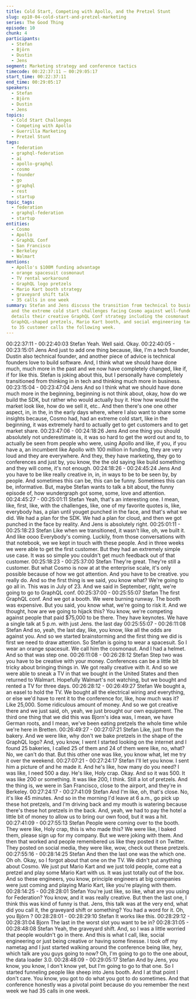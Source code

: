 ```yaml
---
title: Cold Start, Competing with Apollo, and the Pretzel Stunt
slug: ep10-04-cold-start-and-pretzel-marketing
series: The Good Thing
episode: 10
chunk: 4
participants:
  - Stefan
  - Björn
  - Dustin
  - Jens
segment: Marketing strategy and conference tactics
timecode: 00:22:37:11 – 00:29:05:17
start_time: 00:22:37:11
end_time: 00:29:05:17
speakers:
  - Stefan
  - Björn
  - Dustin
  - Jens
topics:
  - Cold Start Challenges
  - Competing with Apollo
  - Guerrilla Marketing
  - Pretzel Stunt
tags:
  - federation
  - graphql-federation
  - ai
  - apollo-graphql
  - cosmo
  - founder
  - go
  - graphql
  - rest
  - startup
topic_tags:
  - federation
  - graphql-federation
  - startup
entities:
  - Cosmo
  - Apollo
  - GraphQL Conf
  - San Francisco
  - Berkeley
  - Walmart
mentions:
  - Apollo's $100M funding advantage
  - orange spacesuit cosmonaut
  - TV rental workaround
  - GraphQL logo pretzels
  - Mario Kart booth strategy
  - graveyard shift talk
  - 35 calls in one week
summary: Stefan and Jens discuss the transition from technical to business thinking
  and the extreme cold start challenges facing Cosmo against well-funded Apollo. Stefan
  details their creative GraphQL Conf strategy including the cosmonaut spacesuit,
  GraphQL-shaped pretzels, Mario Kart booth, and social engineering tactics that led
  to 35 customer calls the following week.
---
```


00:22:37:11 - 00:22:40:03
Stefan
Yeah. Well said. Okay.
00:22:40:05 - 00:23:15:01
Jens
And just to add one thing because, like, I'm a tech founder, Dustin also technical founder, and
another piece of advice is technical founders love to build software. And, I think what we should
have done much, much more in the past and we now have completely changed, like if, if for like
this. Stefan is joking about this, but I personally have completely transitioned from thinking in in
tech and thinking much more in business.
00:23:15:04 - 00:23:47:04
Jens
And so I think what we should have done much more in the beginning, beginning is not think
about, okay, how do we build the SDK, but rather who would actually buy it. How how would the
market look like, how do we sell it, etc.. And then there's one one other aspect, in, in the, in the
early days where, where I also want to share some insights because, Cosmo had, had an
extreme cold start, like in the beginning, it was extremely hard to actually get to get customers
and to get market share.
00:23:47:06 - 00:24:18:26
Jens
And one thing you should absolutely not underestimate is, it was so hard to get the word out
and to, to actually be seen from people who were, using Apollo and like, if you, if you have a, an
incumbent like Apollo with 100 million in funding, they are very loud and they are everywhere.
And they, they have marketing, they go to conferences and just by, you know, the the old saying
like build something and they will come, it's not enough.
00:24:18:26 - 00:24:45:24
Jens
And you have to be like really creative in, in, in ways to be to be seen by, by people. And
sometimes this can be, this can be funny. Sometimes this can be, informative. But, maybe
Stefan wants to talk a bit about, the funny episode of, how wundergraph got some, some, love
and attention.
00:24:45:27 - 00:25:01:11
Stefan
Yeah, that's an interesting one. I mean, like, first, like, with the challenges, like, one of my
favorite quotes is, like, everybody has, a plan until youget punched in the face, and that's what
we did. We had a plan for the SDK. We had a plan for cloud, and then we got punched in the
face by reality. And Jens is absolutely right.
00:25:01:11 - 00:25:18:23
Stefan
Like when we transitioned, it wasn't like, oh, we built it. And like oooo Everybody's coming.
Luckily, from those conversations with that notebook, we we kept in touch with these people.
And in three weeks we were able to get the first customer. But they had an extremely simple
use case. It was so simple you couldn't get much feedback out of that customer.
00:25:18:23 - 00:25:37:00
Stefan
They're great. They're still a customer. But what Cosmo is now at at the enterprise scale, it's
only possible because of how we got attention. And you have to be creative. you really do. And
so the first thing is we said, you know what? We're going to go all in. This was in July of 23. And
we said in September, right, we're going to go to GraphQL conf.
00:25:37:00 - 00:25:55:07
Stefan
The first GraphQL conf. And we got a booth. We were burning runway. The booth was
expensive. But you said, you know what, we're going to risk it. And we thought, how are we
going to hijack this? You know, we're competing against people that paid $75,000 to be there.
They have keynotes. We have a single talk at 5 p.m. with just Jens. the last day
00:25:55:07 - 00:26:11:08
Stefan
And so, yeah, the last day, like, you know, like all the odds are against you. And so we started
brainstorming and the first thing we did is first we need to draw attention. So Stefan is going to
wear a spacesuit. So I wear an orange spacesuit. We call him the cosmonaut. And I had a
helmet. And so that was step one.
00:26:11:08 - 00:26:28:12
Stefan
Step two was you have to be creative with your money. Conferences can be a little bit tricky
about bringing things in. We got really creative with it. And so we were able to sneak a TV in that
we bought in the United States and then returned to Walmart. Hopefully Walmart's not watching,
but we bought and rented a TV for three days.
00:26:28:12 - 00:26:49:27
Stefan
We bought a, an easel to hold the TV. We bought all the electrical wiring and everything, or else
we'd have to rent it to the conference for, like, how much was it? Like 25,000. Some ridiculous
amount of money. And so we got creative there and we just said, oh, yeah, we just brought our
own equipment. The third one thing that we did this was Bjorn's idea was, I mean, we have
German roots, and I mean, we've been eating pretzels the whole time while we're here in
Bretten.
00:26:49:27 - 00:27:07:21
Stefan
Like, just from the bakery. And we were like, why don't we bake pretzels in the shape of the
GraphQL logo? And, you know, I went I started looking on the internet and I found 25 bakeries, I
called 25 of them and 24 of them were like, no, what? No, we can't do that. But this other one
was like, you know what, let me try it over the weekend.
00:27:07:21 - 00:27:24:17
Stefan
I'll let you know. I sent him a picture of and he made it. And he's like, how many do you need? I
was like, I need 500 a day. He's like, Holy crap. Okay. And so it was 500. It was like 200 or
something. It was like 200, I think. Still a lot of pretzels. And the thing is, we were in San
Francisco, close to the airport, and they're in Berkeley.
00:27:24:17 - 00:27:41:09
Stefan
And I'm like, oh, that's close. No, it's like 45 minutes. And so in the morning I'd leave at 6 a.m.,
go pick up these hot pretzels, and I'm driving back and my mouth is watering because there's
these hot pretzels in the back. And, yeah, we had to pay the hotel a little bit of money to allow us
to bring our own food, but it was a hit.
00:27:41:09 - 00:27:55:13
Stefan
People were coming over to the booth. They were like, Holy crap, this is who made this? We
were like, I baked them, please sign up for my company. But we were joking with them. And
then that worked and people remembered us like they posted it on Twitter. They posted on
social media, they were like, wow, check out these pretzels.
00:27:55:16 - 00:28:14:25
Stefan
And then the last one was the which one. Oh oh. Okay, so I forgot about that one on the TV. We
didn't put anything about Cosmo. We just put Mario Kart and we just told people, come eat a
pretzel and play some Mario Kart with us. It was just totally out of the box. And so these
engineers, you know, principle engineers at big companies were just coming and playing Mario
Kart, like you're playing with them.
00:28:14:25 - 00:28:28:01
Stefan
You're just like, so like, what are you using for Federation? You know, and it was really creative.
But then the last one, I think this was kind of funny is that. Jens, this talk was at the very end,
what did you call it, the graveyard shift or something? You had a word for it. Oh, you Björn ?
00:28:28:01 - 00:28:29:10
Stefan
It works like this.
00:28:29:12 - 00:28:31:04
Bjorn
The last in the worst slot you want to be in?
00:28:31:05 - 00:28:48:08
Stefan
Yeah, the graveyard shift. And, so I was a little worried that people wouldn't go in there. And this
is what I call, like, social engineering or just being creative or having some finesse. I took off my
nametag and I just started walking around the conference being like, hey, which talk are you
guys going to now? Oh, I'm going to go to the one about, the data loader 3.0.
00:28:48:09 - 00:29:05:17
Stefan
And by Jens, you know, you know, I don't know yet, but I'm going to go to that one. So I started
funneling people like sheep into Jens booth. And I at that point I don't care. You know, you got to
do what you got to do sometimes. And that conference honestly was a pivotal point because do
you remember the next week we had 35 calls in one week.
